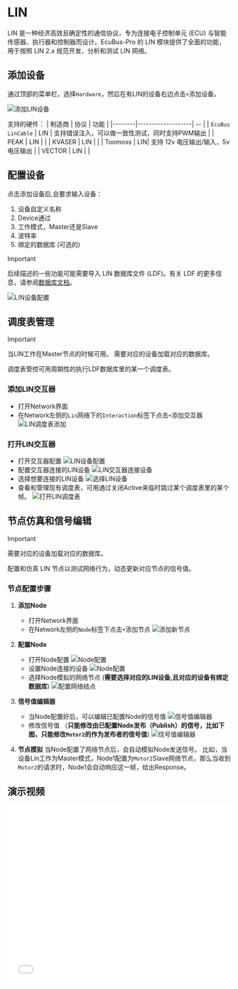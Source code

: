 # LIN

LIN 是一种经济高效且确定性的通信协议，专为连接电子控制单元 (ECU) 与智能传感器、执行器和控制器而设计。EcuBus-Pro 的 LIN 模块提供了全面的功能，用于按照 LIN 2.x 规范开发、分析和测试 LIN 网络。


## 添加设备

通过顶部的菜单栏，选择`Hardware`，然后在有LIN的设备右边点击`+`添加设备。


![添加LIN设备](../../../media/um/lin/device.png) 

支持的硬件：
| 制造商 | 协议 | 功能 |
|--------|-------------------| -- |
| `EcuBus LinCable` | LIN | 支持错误注入，可以做一致性测试，同时支持PWM输出 | 
| PEAK | LIN | |
| KVASER | LIN | |
| Toomoss | LIN| 支持 12v 电压输出/输入，5v 电压输出   |
| VECTOR | LIN | |
 


## 配置设备

点击添加设备后,会要求输入设备：
1. 设备自定义名称
2. Device通过
3. 工作模式，Master还是Slave
4. 波特率
5. 绑定的数据库 (可选的)

> [!IMPORTANT]
> 后续描述的一些功能可能需要导入 LIN 数据库文件 (LDF)。有关 LDF 的更多信息，请参阅[数据库文档](./../ldf)。

![LIN设备配置](../../../media/um/lin/config.png)

## 调度表管理

> [!IMPORTANT]
> 当LIN工作在Master节点的时候可用。
> 需要对应的设备加载对应的数据库。

调度表管控可用周期性的执行LDF数据库里的某一个调度表。


### 添加LIN交互器
   - 打开Network界面
   - 在Network左侧的`Lin`网络下的`Interaction`标签下点击`+`添加交互器
     ![LIN调度表添加](../../../media/um/lin/image.png)

### 打开LIN交互器
  - 打开交互器配置
    ![LIN设备配置](../../../media/um/lin/configIA.png)
  - 配置交互器连接的LIN设备
    ![LIN交互器连接设备](../../../media/um/lin/connect.png)
  - 选择想要连接的LIN设备
    ![选择LIN设备](../../../media/um/lin/connect1.png)
  - 查看和管理现有调度表，可用通过关闭Active来临时跳过某个调度表里的某个帧。
     ![打开LIN调度表](../../../media/um/lin/image-1.png)

## 节点仿真和信号编辑

> [!IMPORTANT]
> 需要对应的设备加载对应的数据库。

配置和仿真 LIN 节点以测试网络行为，动态更新对应节点的信号值。

### 节点配置步骤

1. **添加Node**
   - 打开Network界面
   - 在Network左侧的`Node`标签下点击`+`添加节点
     ![添加新节点](../../../media/um/lin/image-2.png)

2. **配置Node**
   - 打开Node配置
     ![Node配置](../../../media/um/lin/configNode.png)
   - 设置Node连接的设备
     ![Node配置](../../../media/um/lin/image-3.png)
   - 选择Node模拟的网络节点 (**需要选择对应的LIN设备,且对应的设备有绑定数据库**)
     ![配置网络结点](../../../media/um/lin/netNode.png)

3. **信号值编辑器**
   - 当Node配置好后，可以编辑已配置Node的信号值
     ![信号值编辑器](../../../media/um/lin/editSig.png)
   - 修改信号值 （**只能修改由已配置Node发布（Publish）的信号，比如下图，只能修改`Motor2`的作为发布者的信号值**)
     ![信号值编辑器](../../../media/um/lin/image-4.png)

4. **节点模拟**
   当Node配置了网络节点后，会自动模拟Node发送信号。
   比如，当设备Lin工作为Master模式，Node1配置为`Motor2`Slave网络节点，那么当收到`Motor2`的请求时，Node1会自动响应这一帧，给出Response。

## 演示视频

<iframe style="width: 100%; height: 400px;" src="//player.bilibili.com/player.html?isOutside=true&aid=114990216386999&bvid=BV15FtkzhEdr&cid=31555585022&p=1" scrolling="no" border="0" frameborder="no" framespacing="0" allowfullscreen="true"></iframe>